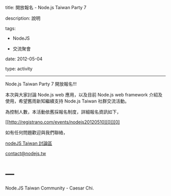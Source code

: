 title: 開放報名 - Node.js Taiwan Party 7
description: 說明
tags:
 - NodeJS
 - 交流聚會
date: 2012-05-04
type: activity
---
Node.js Taiwan Party 7 開放報名!!!

本次與大家討論 Node.js web 應用，以及目前 Node.js web framework 介紹及使用，希望舊雨新知繼續支持 Node.js Taiwan 社群交流活動。

為控制人數，本活動依舊採報名制度，詳細報名資訊如下，

[[http://registrano.com/events/nodejs20120510][0]][0]

如有任何問題歡迎與我們聯絡，

[nodeJS Taiwan 討論區][1]

[contact@nodejs.tw][2]

# —

Node.JS Taiwan Community - Caesar Chi.



[0]: http://registrano.com/events/nodejs20120510
[1]: http://www.facebook.com/groups/node.js.tw/
[2]: http://contact@nodejs.tw